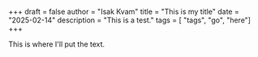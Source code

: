 +++
draft = false
author = "Isak Kvam"
title = "This is my title"
date = "2025-02-14"
description = "This is a test."
tags = [
    "tags",
    "go",
    "here"]
+++

This is where I'll put the text.
